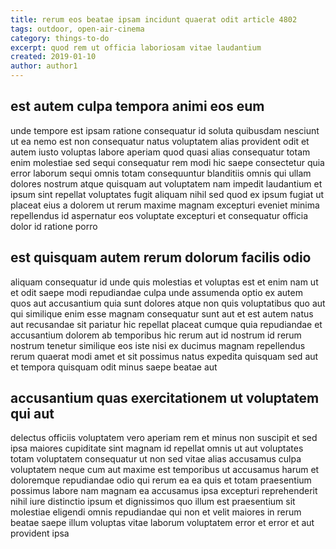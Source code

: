 ```yaml
---
title: rerum eos beatae ipsam incidunt quaerat odit article 4802
tags: outdoor, open-air-cinema
category: things-to-do
excerpt: quod rem ut officia laboriosam vitae laudantium
created: 2019-01-10
author: author1
---
```


## est autem culpa tempora animi eos eum

unde tempore est ipsam ratione consequatur id soluta quibusdam nesciunt ut ea nemo est non consequatur natus voluptatem alias provident odit et autem iusto voluptas labore aperiam quod quasi alias consequatur totam enim molestiae sed sequi consequatur rem modi hic saepe consectetur quia error laborum sequi omnis totam consequuntur blanditiis omnis qui ullam dolores nostrum atque quisquam aut voluptatem nam impedit laudantium et ipsum sint repellat voluptates fugit aliquam nihil sed quod ex ipsum fugiat ut placeat eius a dolorem ut rerum maxime magnam excepturi eveniet minima repellendus id aspernatur eos voluptate excepturi et consequatur officia dolor id ratione porro

## est quisquam autem rerum dolorum facilis odio

aliquam consequatur id unde quis molestias et voluptas est et enim nam ut et odit saepe modi repudiandae culpa unde assumenda optio ex autem quos aut accusantium quia sunt dolores atque non quis voluptatibus quo aut qui similique enim esse magnam consequatur sunt aut et est autem natus aut recusandae sit pariatur hic repellat placeat cumque quia repudiandae et accusantium dolorem ab temporibus hic rerum aut id nostrum id rerum nostrum tenetur similique eos iste nisi ex ducimus magnam repellendus rerum quaerat modi amet et sit possimus natus expedita quisquam sed aut et tempora quisquam odit minus saepe beatae aut

## accusantium quas exercitationem ut voluptatem qui aut

delectus officiis voluptatem vero aperiam rem et minus non suscipit et sed ipsa maiores cupiditate sint magnam id repellat omnis ut aut voluptates totam voluptatem consequatur ut non sed vitae alias accusamus culpa voluptatem neque cum aut maxime est temporibus ut accusamus harum et doloremque repudiandae odio qui rerum ea ea quis et totam praesentium possimus labore nam magnam ea accusamus ipsa excepturi reprehenderit nihil iure distinctio ipsum et dignissimos quo illum est praesentium sit molestiae eligendi omnis repudiandae qui non et velit maiores in rerum beatae saepe illum voluptas vitae laborum voluptatem error et error et aut provident ipsa
